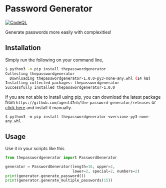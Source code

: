 # Password Generator

[![CodeQL](https://github.com/agent47nh/the-password-generator/actions/workflows/codeql-analysis.yml/badge.svg)](https://github.com/agent47nh/the-password-generator/actions/workflows/codeql-analysis.yml)

Generate passwords more easily with complexities!

## Installation

Simply run the following on your command line,

```bash
$ python3 -m pip install thepasswordgenerator
Collecting thepasswordgenerator
  Downloading thepasswordgenerator-1.0.0-py3-none-any.whl (14 kB)
Installing collected packages: thepasswordgenerator
Successfully installed thepasswordgenerator-1.0.0
```

If you are not able to install using pip, you can download the latest package from `https://github.com/agent47nh/the-password-generator/releases` or [click here](https://github.com/agent47nh/the-password-generator/releases) and install it manually.

`$ python3 -m pip install thepasswordgenerator-<version>-py3-none-any.whl`

## Usage

Use it in your scripts like this

```python
from thepasswordgenerator import PasswordGenerator

generator = PasswordGenerator(length=16, upper=2, 
                              lower=2, special=2, numbers=2)
print(generator.generate_password())
print(generator.generate_multiple_passwords(15))
```
